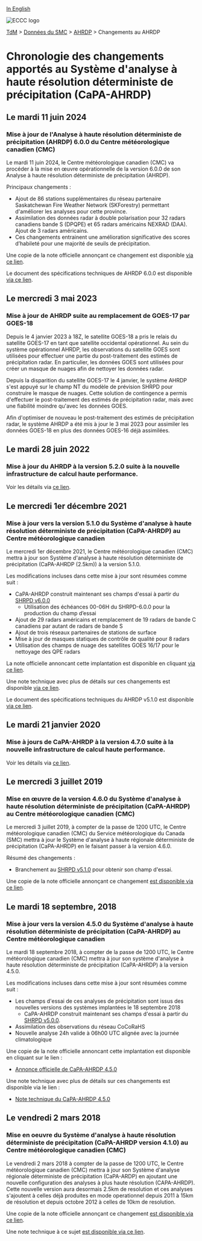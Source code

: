 [In English](changelog_hrdpa_en.md)

![ECCC logo](../../img_eccc-logo.png)

[TdM](../../readme_fr.md) > [Données du SMC](../readme_fr.md) > [AHRDP](readme_hrdpa_fr.md) > Changements au AHRDP

# Chronologie des changements apportés au Système d'analyse à haute résolution déterministe de précipitation (CaPA-AHRDP)

## Le mardi 11 juin 2024

### Mise à jour de l'Analyse à haute résolution déterministe de précipitation (AHRDP) 6.0.0 du Centre météorologique canadien (CMC)

Le mardi 11 juin 2024, le Centre météorologique canadien (CMC) va procéder à la mise en œuvre opérationnelle de la version 6.0.0 de son Analyse à haute résolution déterministe de précipitation (AHRDP).

Principaux changements :

* Ajout de 86 stations supplémentaires du réseau partenaire Saskatchewan Fire Weather Network (SKForestry) permettant d'améliorer les analyses pour cette province.
* Assimilation des données radar à double polarisation pour 32 radars canadiens bande S (DPQPE) et 65 radars américains NEXRAD (DAA). Ajout de 3 radars américains.
* Ces changements entrainent une amélioration significative des scores d’habileté pour une majorité de seuils de précipitation.

Une copie de la note officielle annonçant ce changement est disponible [via ce lien](http://dd.meteo.gc.ca/doc/genots/2024/06/11/NOCN03_CWAO_262118___xxxxx).

Le document des spécifications techniques de AHRDP 6.0.0 est disponible [via ce lien](https://collaboration.cmc.ec.gc.ca/cmc/cmoi/product_guide/docs/tech_specifications/tech_specifications_HRDPA_6.0.0_f.pdf).

## Le mercredi 3 mai 2023

### Mise à jour de AHRDP suite au remplacement de GOES-17 par GOES-18

Depuis le 4 janvier 2023 à 18Z, le satellite GOES-18 a pris le relais du satellite GOES-17 en tant que satellite occidental opérationnel. Au sein du système opérationnel AHRDP, les observations du satellite GOES sont utilisées pour effectuer une partie du post-traitement des estimés de précipitation radar. En particulier, les données GOES sont utilisées pour créer un masque de nuages afin de nettoyer les données radar.

Depuis la disparition du satellite GOES-17 le 4 janvier, le système AHRDP s'est appuyé sur le champ NT du modèle de prévision SHRPD pour construire le masque de nuages. Cette solution de contingence a permis d'effectuer le post-traitement des estimés de précipitation radar, mais avec une fiabilité moindre qu'avec les données GOES.

Afin d'optimiser de nouveau le post-traitement des estimés de précipitation radar, le système AHRDP a été mis à jour le 3 mai 2023 pour assimiler les données GOES-18 en plus des données GOES-16 déjà assimilées.

## Le mardi 28 juin 2022

### Mise à jour du AHRDP à la version 5.2.0 suite à la nouvelle infrastructure de calcul haute performance. 

Voir les détails via [ce lien](../changelog_multisystems_fr.md).

## Le mercredi 1er décembre 2021

### Mise à jour vers la version 5.1.0 du Système d'analyse à haute résolution déterministe de précipitation (CaPA-AHRDP) au Centre météorologique canadien

Le mercredi 1er décembre 2021, le Centre météorologique canadien (CMC) mettra à jour son Système d'analyse à haute résolution déterministe de précipitation (CaPA-AHRDP (2.5km)) à la version 5.1.0.

Les modifications incluses dans cette mise à jour sont résumées comme suit :

* CaPA-AHRDP construit maintenant ses champs d'essai à partir du [SHRPD v6.0.0](../nwp_hrdps/changelog_hrdps_fr.md)
   * Utilisation des échéances 00-06H du SHRPD-6.0.0 pour la production du champ d’essai
* Ajout de 29 radars américains et remplacement de 19 radars de bande C canadiens par autant de radars de bande S
* Ajout de trois réseaux partenaires de stations de surface
* Mise à jour de masques statiques de contrôle de qualité pour 8 radars
* Utilisation des champs de nuage des satellites GOES 16/17 pour le nettoyage des QPE radars

La note officielle annoncant cette implantation est disponible en cliquant [via ce lien](https://dd.meteo.gc.ca/doc/genots/2021/11/26/NOCN03_CWAO_262118___50159).

Une note technique avec plus de détails sur ces changements est disponible [via ce lien](https://collaboration.cmc.ec.gc.ca/cmc/cmoi/product_guide/docs/tech_notes/technote_capa_hrdpa-510_f.pdf).

Le document des spécifications techniques du AHRDP v5.1.0 est disponible [via ce lien](https://collaboration.cmc.ec.gc.ca/cmc/cmoi/product_guide/docs/tech_specifications/tech_specifications_HRDPA_5.1.0_f.pdf).

## Le mardi 21 janvier 2020

### Mise à jours de CaPA-AHRDP à la version 4.7.0 suite à la nouvelle infrastructure de calcul haute performance. 

Voir les détails via [ce lien](../changelog_multisystems_fr.md).

## Le mercredi 3 juillet 2019

### Mise en œuvre de la version 4.6.0 du Système d'analyse à haute résolution déterministe de précipitation (CaPA-AHRDP) au Centre météorologique canadien (CMC)

Le mercredi 3 juillet 2019, à compter de la passe de 1200 UTC, le Centre météorologique canadien (CMC) du Service météorologique du Canada (SMC) mettra à jour le Système d'analyse à haute régionale déterministe de précipitation (CaPA-AHRDP) en le faisant passer à la version 4.6.0.

Résumé des changements :

* Branchement au [SHRPD v5.1.0](../nwp_hrdps/changelog_hrdps_fr.md) pour obtenir son champ d'essai.

Une copie de la note officielle annonçant ce changement [est disponible via ce lien](http://dd.meteo.gc.ca/doc/genots/2019/07/03/NOCN03_CWAO_031240___43184).

## Le mardi 18 septembre, 2018

### Mise à jour vers la version 4.5.0 du Système d'analyse à haute résolution déterministe de précipitation (CaPA-AHRDP) au Centre météorologique canadien

Le mardi 18 septembre 2018, à compter de la passe de 1200 UTC, le Centre météorologique canadien (CMC) mettra à jour son système d'analyse à haute résolution déterministe de précipitation (CaPA-AHRDP) à la version 4.5.0.

Les modifications incluses dans cette mise à jour sont résumées comme suit :

* Les champs d'essai de ces analyses de précipitation sont issus des nouvelles versions des systèmes implantées le 18 septembre 2018
    * CaPA-AHRDP construit maintenant ses champs d'essai à partir du [SHRPD v5.0.0](../nwp_hrdps/changelog_hrdps_fr.md).
* Assimilation des observations du réseau CoCoRaHS
* Nouvelle analyse 24h valide à 06h00 UTC alignée avec la journée climatologique

Une copie de la note officielle annoncant cette implantation est disponible en cliquant sur le lien :

* [Annonce officielle de CaPA-AHRDP 4.5.0](http://dd.meteo.gc.ca/doc/genots/2018/09/17/NOCN03_CWAO_171416___54417)

Une note technique avec plus de détails sur ces changements est disponible via le lien :

* [Note technique du CaPA-AHRDP 4.5.0](https://collaboration.cmc.ec.gc.ca/cmc/cmoi/product_guide/docs/tech_notes/technote_capa_hrdpa-450_20180918_f.pdf)

## Le vendredi 2 mars 2018

### Mise en oeuvre du Système d'analyse à haute résolution déterministe de précipitation (CaPA-AHRDP version 4.1.0) au Centre météorologique canadien (CMC)

Le vendredi 2 mars 2018 à compter de la passe de 1200 UTC, le Centre météorologique canadien (CMC) mettra à jour son Système d'analyse régionale déterministe de précipitation (CaPA-ARDP) en ajoutant une nouvelle configuration des analyses à plus haute résolution (CAPA-AHRDP). Cette nouvelle version aura desormais 2.5km de resolution et ces analyses s'ajoutent à celles déjà produites en mode operationnel depuis 2011 à 15km de résolution et depuis octobre 2012 à celles de 10km de resolution.

Une copie de la note officielle annonçant ce changement [est disponible via ce lien](http://dd.meteo.gc.ca/doc/genots/2018/03/02/NOCN03_CWAO_022008___00002).

Une note technique à ce sujet [est disponible via ce lien](https://collaboration.cmc.ec.gc.ca/cmc/cmoi/product_guide/docs/tech_notes/CAPA-HRDPA_4_1_0_Tech_note_f.pdf).







